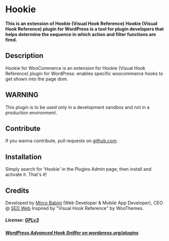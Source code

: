 # Hookie

**This is an extension of Hookie (Visual Hook Reference)**
**Hookie (Visual Hook Reference) plugin for WordPress is a tool for plugin developers that helps determine the sequence in which action and filter functions are fired.**

## Description
Hookie for WooCommerce is an extension for Hookie (Visual Hook Reference) plugin for WordPress: enables specific woocommerce hooks to get shown into the page dom.

## WARNING
This plugin is to be used only in a development sandbox and not in a production environment.

## Contribute
If you wanna contribute, pull requests on [github.com](https://github.com/mircobabini/wp-hookie-woocommerce/pulls).

## Installation
Simply search for ‘Hookie’ in the Plugins Admin page, then install and activate it. That's it!

## Credits
Developed by [Mirco Babini](http://www.mircobabini.com/donate) (Web Developer & Mobile App Developer), CEO @ [SED Web](http://www.sedweb.it)
Inspired by "Visual Hook Reference" by WooThemes.

##### License: [GPLv3](http://www.gnu.org/licenses/gpl.html)
##### [WordPress Advanced Hook Sniffer on wordpress.org/plugins](http://wordpress.org/plugins/hookie-woocommerce/)
